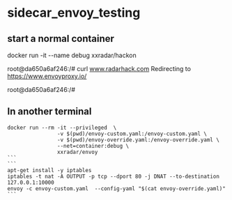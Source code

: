 # sidecar_envoy_testing

## start a normal container

docker run -it  --name debug xxradar/hackon

root@da650a6af246:/# curl www.radarhack.com
Redirecting to https://www.envoyproxy.io/


root@da650a6af246:/#

## In another terminal 
````
docker run --rm -it --privileged  \
                -v $(pwd)/envoy-custom.yaml:/envoy-custom.yaml \
                -v $(pwd)/envoy-override.yaml:/envoy-override.yaml \
                --net=container:debug \
                xxradar/envoy  
```                
```
apt-get install -y iptables
iptables -t nat -A OUTPUT -p tcp --dport 80 -j DNAT --to-destination 127.0.0.1:10000               
envoy -c envoy-custom.yaml  --config-yaml "$(cat envoy-override.yaml)"
```

